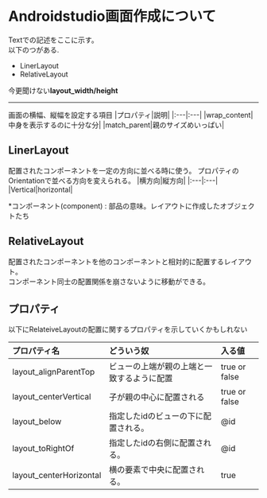 # Androidstudio画面作成について


Textでの記述をここに示す。      
以下のつがある.         
* LinerLayout
* RelativeLayout

今更聞けない**layout_width/height**
***
画面の横幅、縦幅を設定する項目
|プロパティ|説明|
|:---|:---|
|wrap_content|中身を表示するのに十分な分|
|match_parent|親のサイズめいっぱい|


## LinerLayout
配置されたコンポーネントを一定の方向に並べる時に使う。
プロパティのOrientationで並べる方向を変えられる。
  |横方向|縦方向|
  |:---|:---|
  |Vertical|horizontal|

  *コンポーネント(component) : 部品の意味。レイアウトに作成したオブジェクトたち



## RelativeLayout
配置されたコンポーネントを他のコンポーネントと相対的に配置するレイアウト。      
コンポーネント同士の配置関係を崩さないように移動ができる。

## プロパティ
以下にRelateiveLayoutの配置に関するプロパティを示していくかもしれない

|プロパティ名|どういう奴|入る値|
|:----|:----|:----|
|layout_alignParentTop|ビューの上端が親の上端と一致するように配置|true or false|
|layout_centerVertical|子が親の中心に配置される|true or false|
|layout_below|指定したidのビューの下に配置される。|@id|
|layout_toRightOf|指定したidの右側に配置される。|@id|
|layout_centerHorizontal|横の要素で中央に配置される。|true|
